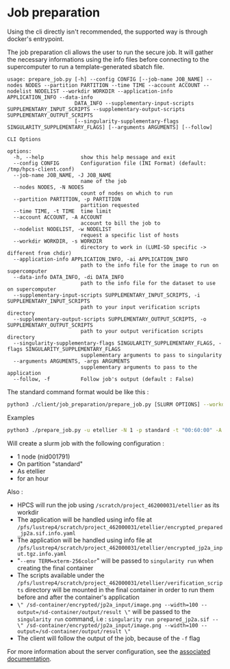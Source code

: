 # Job preparation

Using the cli directly isn't recommended, the supported way is through docker's entrypoint.

The job preparation cli allows the user to run the secure job. It will gather the necessary informations using the info files before connecting to the supercomputer to run a template-generated sbatch file.

```
usage: prepare_job.py [-h] --config CONFIG [--job-name JOB_NAME] --nodes NODES --partition PARTITION --time TIME --account ACCOUNT --nodelist NODELIST --workdir WORKDIR --application-info APPLICATION_INFO --data-info
                      DATA_INFO --supplementary-input-scripts SUPPLEMENTARY_INPUT_SCRIPTS --supplementary-output-scripts SUPPLEMENTARY_OUTPUT_SCRIPTS
                      [--singularity-supplementary-flags SINGULARITY_SUPPLEMENTARY_FLAGS] [--arguments ARGUMENTS] [--follow]

CLI Options

options:
  -h, --help            show this help message and exit
  --config CONFIG       Configuration file (INI Format) (default: /tmp/hpcs-client.conf)
  --job-name JOB_NAME, -J JOB_NAME
                        name of the job
  --nodes NODES, -N NODES
                        count of nodes on which to run
  --partition PARTITION, -p PARTITION
                        partition requested
  --time TIME, -t TIME  time limit
  --account ACCOUNT, -A ACCOUNT
                        account to bill the job to
  --nodelist NODELIST, -w NODELIST
                        request a specific list of hosts
  --workdir WORKDIR, -s WORKDIR
                        directory to work in (LUMI-SD specific -> different from chdir)
  --application-info APPLICATION_INFO, -ai APPLICATION_INFO
                        path to the info file for the image to run on supercomputer
  --data-info DATA_INFO, -di DATA_INFO
                        path to the info file for the dataset to use on supercomputer
  --supplementary-input-scripts SUPPLEMENTARY_INPUT_SCRIPTS, -i SUPPLEMENTARY_INPUT_SCRIPTS
                        path to your input verification scripts directory
  --supplementary-output-scripts SUPPLEMENTARY_OUTPUT_SCRIPTS, -o SUPPLEMENTARY_OUTPUT_SCRIPTS
                        path to your output verification scripts directory
  --singularity-supplementary-flags SINGULARITY_SUPPLEMENTARY_FLAGS, -flags SINGULARITY_SUPPLEMENTARY_FLAGS
                        supplementary arguments to pass to singularity
  --arguments ARGUMENTS, -args ARGUMENTS
                        supplementary arguments to pass to the application
  --follow, -f          Follow job's output (default : False)
```

The standard command format would be like this :

```bash
python3 ./client/job_preparation/prepare_job.py [SLURM OPTIONS] --workdir [WORKDIR] --application-info [PATH TO INFO FILE] --data-info [PATH TO INFO FILE] --supplementary-input-scripts [PATH TO SUPPLEMENTARY SCRIPTS TO RUN BEFORE APPLICATION] --supplementary-output-scripts [PATH TO SUPPLEMENTARY SCRIPTS TO RUN AFTER APPLICATION] --singularity-supplementary-flags [FLAGS TO MANUALLY PASS TO SINGULARITY] --arguments [ARGUMENTS FOR THE FINAL APPLICATION]
```

Examples

```bash
python3 ./prepare_job.py -u etellier -N 1 -p standard -t "00:60:00" -A project_462000031 --nodelist nid001791 --workdir /scratch/project_462000031/etellier -ai /pfs/lustrep4/scratch/project_462000031/etellier/encrypted_prepared_jp2a.sif.info.yaml  -di /pfs/lustrep4/scratch/project_462000031/etellier/encrypted_jp2a_input.tgz.info.yaml -args "\" /sd-container/encrypted/jp2a_input/image.png --width=100 --output=/sd-container/output/result \"" -i /pfs/lustrep4/scratch/project_462000031/etellier/verification_scripts -o /pfs/lustrep4/scratch/project_462000031/etellier/verification_scripts -flags "--env TERM=xterm-256color" -f
```

Will create a slurm job with the following configuration :
- 1 node (nid001791)
- On partition "standard"
- As etellier
- for an hour

Also : 
- HPCS will run the job using `/scratch/project_462000031/etellier` as its workdir
- The application will be handled using info file at `/pfs/lustrep4/scratch/project_462000031/etellier/encrypted_prepared_jp2a.sif.info.yaml`
- The application will be handled using info file at `/pfs/lustrep4/scratch/project_462000031/etellier/encrypted_jp2a_input.tgz.info.yaml`
- "`--env TERM=xterm-256color`" will be passed to `singularity run` when creating the final container
- The scripts available under the `/pfs/lustrep4/scratch/project_462000031/etellier/verification_scripts` directory will be mounted in the final container in order to run them before and after the container's application
- `\" /sd-container/encrypted/jp2a_input/image.png --width=100 --output=/sd-container/output/result \"` will be passed to the `singularity run` command, i.e : `singularity run prepared_jp2a.sif -- \" /sd-container/encrypted/jp2a_input/image.png --width=100 --output=/sd-container/output/result \"`
- The client will follow the output of the job, because of the `-f` flag

For more information about the server configuration, see the [associated documentation](https://github.com/CSCfi/HPCS/tree/doc/readme_and_sequence_diagrams/docs/configuration/hpcs-client.md).
